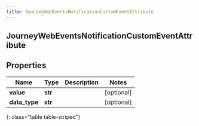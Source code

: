 ```yaml
---
title: JourneyWebEventsNotificationCustomEventAttribute
---
```

## JourneyWebEventsNotificationCustomEventAttribute

## Properties

|Name | Type | Description | Notes|
|------------ | ------------- | ------------- | -------------|
| **value** | **str** |  | [optional] |
| **data_type** | **str** |  | [optional] |
{: class="table table-striped"}


